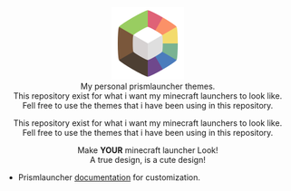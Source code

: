 <p align="center">
  <img src="https://github.com/tiffylikecat/prismlauncherThemes/blob/main/catppuccin/prismlauncherLogo.png" alt="prismlauncherLogo"><br>
  My personal prismlauncher themes.<br>This repository exist for what i want my minecraft launchers to look like.<br> Fell free to use the themes that i have been using in this repository.
</p>

<p align="center">
This repository exist for what i want my minecraft launchers to look like.<br> Fell free to use the themes that i have been using in this repository.
</p>

<p align="center">
Make <b>YOUR</b> minecraft launcher Look!<br>
A true design, is a cute design! 
</p>

- Prismlauncher [documentation](https://prismlauncher.org/wiki/getting-started/change-themes/) for customization.
